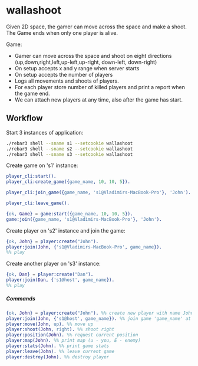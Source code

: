 # wallashoot

Given 2D space, the gamer can move across the space and make a shoot. The Game ends when only one player is alive.

Game:
* Gamer can move across the space and shoot on eight directions (up,down,right,left,up-left,up-right, down-left, down-right)
* On setup accepts x and y range when server starts
* On setup accepts the number of players
* Logs all movements and shoots of players.
* For each player store number of killed players and print a report when the game end.
* We can attach new players at any time, also after the game has start.


## Workflow
Start 3 instances of application:
```sh
./rebar3 shell --sname s1 --setcookie wallashoot
./rebar3 shell --sname s2 --setcookie wallashoot
./rebar3 shell --sname s3 --setcookie wallashoot
```

Create game on 's1' instance:
```erlang
player_cli:start().
player_cli:create_game({game_name, 10, 10, 5}).

player_cli:join_game({game_name, 's1@Vladimirs-MacBook-Pro'}, 'John').

player_cli:leave_game().

{ok, Game} = game:start({game_name, 10, 10, 5}).
game:join({game_name, 's1@Vladimirs-MacBook-Pro'}, 'John').
```

Create player on 's2' instance and join the game:
```erlang
{ok, John} = player:create("John").
player:join(John, {'s1@Vladimirs-MacBook-Pro', game_name}).
%% play
```

Create another player on 's3' instance:
```erlang
{ok, Dan} = player:create("Dan").
player:join(Dan, {'s1@host', game_name}).
%% play
```

##### Commands
```erlang
{ok, John} = player:create("John"). %% create new player with name John
player:join(John, {'s1@host', game_name}). %% join game 'game_name' at 's1@host'
player:move(John, up). %% move up
player:shoot(John, right). %% shoot right
player:position(John). %% request current position
player:map(John). %% print map (u - you, E - enemy)
player:stats(John). %% print game stats
player:leave(John). %% leave current game
player:destroy(John). %% destroy player
```
